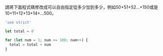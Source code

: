 請將下面程式碼修改成可以自由指定從多少加到多少，例如50+51+52...+150或是10+11+12+13+14+...500。

```js
'use strict'

let total = 0

for (let num = 1; num <= 100; num++) {
  total = total + num
}
```
